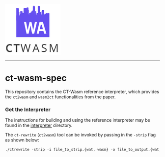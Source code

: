 <img src="./logo.png"/>

------------
# ct-wasm-spec
This repository contains the CT-Wasm reference interpreter, which provides the
`ct2wasm` and `wasm2ct` functionalities from the paper. 

### Get the Interpreter
The instructions for building and using the reference interpreter may be found in 
the [interpreter](https://github.com/PLSysSec/ct-wasm-spec/tree/master/interpreter) 
directory. 

The `ct-rewrite` (`ct2wasm`) tool can be invoked by passing in the `-strip` flag 
as shown below: 

```lisp
./ctrewrite -strip -i file_to_strip.{wat, wasm} -o file_to_output.{wat, wasm}
```
